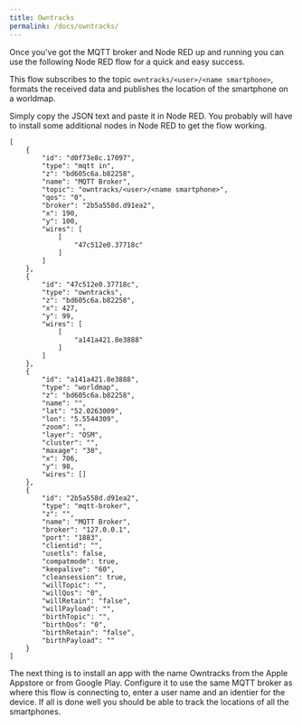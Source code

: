 ```yaml
---
title: Owntracks
permalink: /docs/owntracks/
---
```

Once you've got the MQTT broker and Node RED up and running you can use the following Node RED flow for a quick and easy success.

This flow subscribes to the topic `owntracks/<user>/<name smartphone>`, formats the received data and publishes the location of the smartphone on a worldmap.

Simply copy the JSON text and paste it in Node RED. You probably will have to install some additional nodes in Node RED to get the flow working.

```
[
    {
        "id": "d0f73e8c.17097",
        "type": "mqtt in",
        "z": "bd605c6a.b82258",
        "name": "MQTT Broker",
        "topic": "owntracks/<user>/<name smartphone>",
        "qos": "0",
        "broker": "2b5a558d.d91ea2",
        "x": 190,
        "y": 100,
        "wires": [
            [
                "47c512e0.37718c"
            ]
        ]
    },
    {
        "id": "47c512e0.37718c",
        "type": "owntracks",
        "z": "bd605c6a.b82258",
        "x": 427,
        "y": 99,
        "wires": [
            [
                "a141a421.8e3888"
            ]
        ]
    },
    {
        "id": "a141a421.8e3888",
        "type": "worldmap",
        "z": "bd605c6a.b82258",
        "name": "",
        "lat": "52.0263009",
        "lon": "5.5544309",
        "zoom": "",
        "layer": "OSM",
        "cluster": "",
        "maxage": "30",
        "x": 706,
        "y": 98,
        "wires": []
    },
    {
        "id": "2b5a558d.d91ea2",
        "type": "mqtt-broker",
        "z": "",
        "name": "MQTT Broker",
        "broker": "127.0.0.1",
        "port": "1883",
        "clientid": "",
        "usetls": false,
        "compatmode": true,
        "keepalive": "60",
        "cleansession": true,
        "willTopic": "",
        "willQos": "0",
        "willRetain": "false",
        "willPayload": "",
        "birthTopic": "",
        "birthQos": "0",
        "birthRetain": "false",
        "birthPayload": ""
    }
]
```
The next thing is to install an app with the name Owntracks from the Apple Appstore or from Google Play.
Configure it to use the same MQTT broker as where this flow is connecting to, enter a user name and an identier for the device.
If all is done well you should be able to track the locations of all the smartphones.
